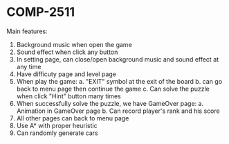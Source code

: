 # COMP-2511

Main features:

1. Background music when open the game
2. Sound effect when click any button
3. In setting page, can close/open background music and sound effect at any time
4. Have difficuty page and level page
5. When play the game: 
	a. "EXIT" symbol at the exit of the board
	b. can go back to menu page then continue the game
	c. Can solve the puzzle when click "Hint" button many times 
6. When successfully solve the puzzle, we have GameOver page:
	a. Animation in GameOver page
	b. Can record player's rank and his score
7. All other pages can back to menu page
8. Use A* with proper heuristic
9. Can randomly generate cars


